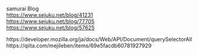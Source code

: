 samurai Blog<br>
https://www.sejuku.net/blog/41231<br>
https://www.sejuku.net/blog/77705<br>
https://www.sejuku.net/blog/57625<br>
<p>
https://developer.mozilla.org/ja/docs/Web/API/Document/querySelectorAll<br>
https://qiita.com/mejileben/items/69e5facdb60781927929<br>
